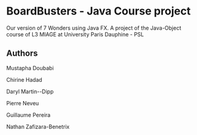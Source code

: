 # BoardBusters - Java Course project

Our version of 7 Wonders using Java FX.
A project of the Java-Object course of L3 MIAGE at University Paris Dauphine - PSL

## Authors
Mustapha Doubabi

Chirine Hadad

Daryl Martin--Dipp

Pierre Neveu

Guillaume Pereira

Nathan Zafizara-Benetrix
